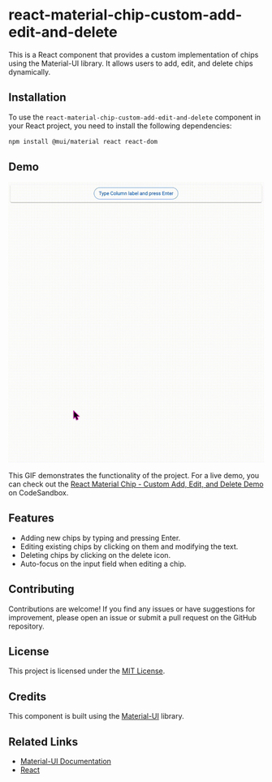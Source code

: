 # react-material-chip-custom-add-edit-and-delete

This is a React component that provides a custom implementation of chips using the Material-UI library. It allows users to add, edit, and delete chips dynamically.

## Installation

To use the `react-material-chip-custom-add-edit-and-delete` component in your React project, you need to install the following dependencies:

```bash
npm install @mui/material react react-dom
```

## Demo

![Demo](demo.gif)

This GIF demonstrates the functionality of the project.
For a live demo, you can check out the [React Material Chip - Custom Add, Edit, and Delete Demo](https://codesandbox.io/s/react-material-chip-custom-add-edit-and-delete-vvftzn?file=/demo.tsx:0-3420) on CodeSandbox.

## Features

- Adding new chips by typing and pressing Enter.
- Editing existing chips by clicking on them and modifying the text.
- Deleting chips by clicking on the delete icon.
- Auto-focus on the input field when editing a chip.

## Contributing

Contributions are welcome! If you find any issues or have suggestions for improvement, please open an issue or submit a pull request on the GitHub repository.

## License

This project is licensed under the [MIT License](https://opensource.org/licenses/MIT).

## Credits

This component is built using the [Material-UI](https://mui.com/) library.

## Related Links

- [Material-UI Documentation](https://mui.com/)
- [React](https://reactjs.org/)

